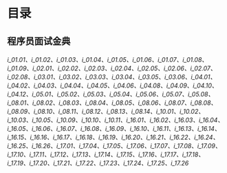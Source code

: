 # 目录

<h2>程序员面试金典</h2>

###### i_01.01、i_01.02、i_01.03、i_01.04、i_01.05、i_01.06、i_01.07、i_01.08、i_01.09、i_02.01、i_02.02、i_02.03、i_02.04、i_02.05、i_02.06、i_02.07、i_02.08、i_03.01、i_03.02、i_03.03、i_03.04、i_03.05、i_03.06、i_04.01、i_04.02、i_04.03、i_04.04、i_04.05、i_04.06、i_04.08、i_04.09、i_04.10、i_04.12、i_05.01、i_05.02、i_05.03、i_05.04、i_05.06、i_05.07、i_05.08、i_08.01、i_08.02、i_08.03、i_08.04、i_08.05、i_08.06、i_08.07、i_08.08、i_08.09、i_08.10、i_08.11、i_08.12、i_08.13、i_08.14、i_10.01、i_10.02、i_10.03、i_10.05、i_10.09、i_10.10、i_10.11、i_16.01、i_16.02、i_16.03、i_16.04、i_16.05、i_16.06、i_16.07、i_16.08、i_16.09、i_16.10、i_16.11、i_16.13、i_16.14、i_16.15、i_16.16、i_16.17、i_16.18、i_16.19、i_16.20、i_16.21、i_16.22、i_16.24、i_16.25、i_16.26、i_17.01、i_17.04、i_17.05、i_17.06、i_17.07、i_17.08、i_17.09、i_17.10、i_17.11、i_17.12、i_17.13、i_17.14、i_17.15、i_17.16、i_17.17、i_17.18、i_17.19、i_17.20、i_17.21、i_17.22、i_17.23、i_17.24、i_17.25、i_17.26
